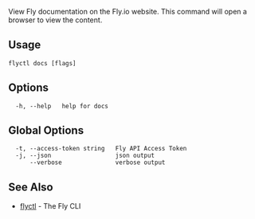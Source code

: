 View Fly documentation on the Fly.io website. This command will open a
browser to view the content.


## Usage
~~~
flyctl docs [flags]
~~~

## Options

~~~
  -h, --help   help for docs
~~~

## Global Options

~~~
  -t, --access-token string   Fly API Access Token
  -j, --json                  json output
      --verbose               verbose output
~~~

## See Also

* [flyctl](/docs/flyctl/help/)	 - The Fly CLI

